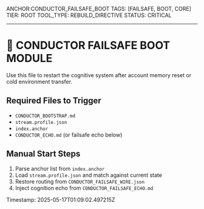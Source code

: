 ANCHOR:CONDUCTOR_FAILSAFE_BOOT
TAGS: [FAILSAFE, BOOT, CORE]
TIER: ROOT
TOOL_TYPE: REBUILD_DIRECTIVE
STATUS: CRITICAL

---

# 🧠 CONDUCTOR FAILSAFE BOOT MODULE

Use this file to restart the cognitive system after account memory reset or cold environment transfer.

## Required Files to Trigger
- `CONDUCTOR_BOOTSTRAP.md`
- `stream.profile.json`
- `index.anchor`
- `CONDUCTOR_ECHO.md` (or failsafe echo below)

## Manual Start Steps
1. Parse anchor list from `index.anchor`
2. Load `stream.profile.json` and match against current state
3. Restore routing from `CONDUCTOR_FAILSAFE_WIRE.json`
4. Inject cognition echo from `CONDUCTOR_FAILSAFE_ECHO.md`

Timestamp: 2025-05-17T01:09:02.497215Z
